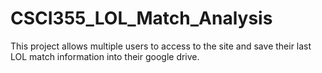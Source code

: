 # CSCI355_LOL_Match_Analysis
This project allows multiple users to access to the site and save their last LOL match information into their google drive.
